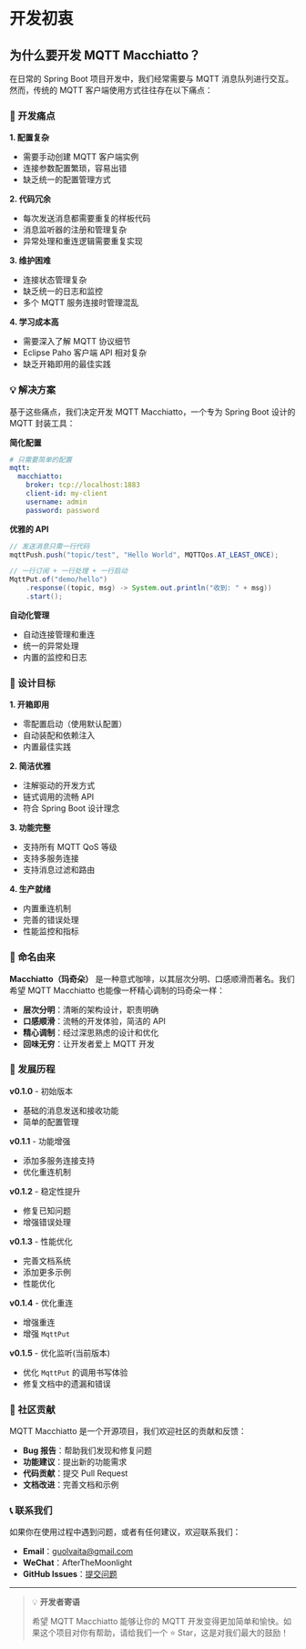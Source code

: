 # 开发初衷

## 为什么要开发 MQTT Macchiatto？

在日常的 Spring Boot 项目开发中，我们经常需要与 MQTT 消息队列进行交互。然而，传统的 MQTT 客户端使用方式往往存在以下痛点：

### 🤔 开发痛点

**1. 配置复杂**
- 需要手动创建 MQTT 客户端实例
- 连接参数配置繁琐，容易出错
- 缺乏统一的配置管理方式

**2. 代码冗余**
- 每次发送消息都需要重复的样板代码
- 消息监听器的注册和管理复杂
- 异常处理和重连逻辑需要重复实现

**3. 维护困难**
- 连接状态管理复杂
- 缺乏统一的日志和监控
- 多个 MQTT 服务连接时管理混乱

**4. 学习成本高**
- 需要深入了解 MQTT 协议细节
- Eclipse Paho 客户端 API 相对复杂
- 缺乏开箱即用的最佳实践

### 💡 解决方案

基于这些痛点，我们决定开发 MQTT Macchiatto，一个专为 Spring Boot 设计的 MQTT 封装工具：

**简化配置**
```yaml
# 只需要简单的配置
mqtt:
  macchiatto:
    broker: tcp://localhost:1883
    client-id: my-client
    username: admin
    password: password
```

**优雅的 API**
```java
// 发送消息只需一行代码
mqttPush.push("topic/test", "Hello World", MQTTQos.AT_LEAST_ONCE);

// 一行订阅 + 一行处理 + 一行启动
MqttPut.of("demo/hello")
    .response((topic, msg) -> System.out.println("收到: " + msg))
    .start();
```

**自动化管理**
- 自动连接管理和重连
- 统一的异常处理
- 内置的监控和日志

### 🎯 设计目标

**1. 开箱即用**
- 零配置启动（使用默认配置）
- 自动装配和依赖注入
- 内置最佳实践

**2. 简洁优雅**
- 注解驱动的开发方式
- 链式调用的流畅 API
- 符合 Spring Boot 设计理念

**3. 功能完整**
- 支持所有 MQTT QoS 等级
- 支持多服务连接
- 支持消息过滤和路由

**4. 生产就绪**
- 内置重连机制
- 完善的错误处理
- 性能监控和指标

### 🌟 命名由来

**Macchiatto（玛奇朵）** 是一种意式咖啡，以其层次分明、口感顺滑而著名。我们希望 MQTT Macchiatto 也能像一杯精心调制的玛奇朵一样：

- **层次分明**：清晰的架构设计，职责明确
- **口感顺滑**：流畅的开发体验，简洁的 API
- **精心调制**：经过深思熟虑的设计和优化
- **回味无穷**：让开发者爱上 MQTT 开发

### 🚀 发展历程

**v0.1.0** - 初始版本
- 基础的消息发送和接收功能
- 简单的配置管理

**v0.1.1** - 功能增强
- 添加多服务连接支持
- 优化重连机制

**v0.1.2** - 稳定性提升
- 修复已知问题
- 增强错误处理

**v0.1.3** - 性能优化
- 完善文档系统
- 添加更多示例
- 性能优化

**v0.1.4** - 优化重连
- 增强重连
- 增强 `MqttPut`

**v0.1.5** - 优化监听(当前版本)
- 优化 `MqttPut` 的调用书写体验
- 修复文档中的遗漏和错误

### 🤝 社区贡献

MQTT Macchiatto 是一个开源项目，我们欢迎社区的贡献和反馈：

- **Bug 报告**：帮助我们发现和修复问题
- **功能建议**：提出新的功能需求
- **代码贡献**：提交 Pull Request
- **文档改进**：完善文档和示例

### 📞 联系我们

如果你在使用过程中遇到问题，或者有任何建议，欢迎联系我们：

- **Email**：guolvaita@gmail.com
- **WeChat**：AfterTheMoonlight
- **GitHub Issues**：[提交问题](https://github.com/rururunu/MQTT-Macchiatto/issues)

---

> 💡 **开发者寄语**
> 
> 希望 MQTT Macchiatto 能够让你的 MQTT 开发变得更加简单和愉快。如果这个项目对你有帮助，请给我们一个 ⭐ Star，这是对我们最大的鼓励！